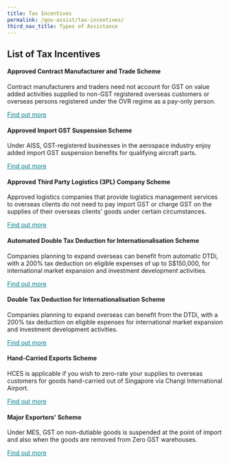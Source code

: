 ```yaml
---
title: Tax Incentives
permalink: /gov-assist/tax-incentives/
third_nav_title: Types of Assistance
---
```


## List of Tax Incentives

#### Approved Contract Manufacturer and Trade Scheme

Contract manufacturers and traders need not account for GST on value added activities supplied to non-GST registered overseas customers or overseas persons registered under the OVR regime as a pay-only person. 

<a href="https://www.iras.gov.sg/irashome/Schemes/GST/Approved-Contract-Manufacturer-and-Trader--ACMT--Scheme/" target="_blank" style="color:#037e8a">Find out more</a>

#### Approved Import GST Suspension Scheme

Under AISS, GST-registered businesses in the aerospace industry enjoy added import GST suspension benefits for qualifying aircraft parts.

<a href="https://www.iras.gov.sg/irashome/Schemes/GST/Approved-Import-GST-Suspension-Scheme--AISS-/" target="_blank" style="color:#037e8a">Find out more</a>

#### Approved Third Party Logistics (3PL) Company Scheme

Approved logistics companies that provide logistics management services to overseas clients do not need to pay import GST or charge GST on the supplies of their overseas clients' goods under certain circumstances. 

<a href="https://www.iras.gov.sg/IRASHome/Schemes/GST/Approved-Third-Party-Logistics--3PL--Company-Scheme/" target="_blank" style="color:#037e8a">Find out more</a>

#### Automated Double Tax Deduction for Internationalisation Scheme

Companies planning to expand overseas can benefit from automatic DTDi, with a 200% tax deduction on eligible expenses of up to S$150,000, for international market expansion and investment development activities. 

<a href="https://www.iras.gov.sg/irashome/Schemes/Businesses/Double-Tax-Deduction-for-Internationalisation-Scheme/" target="_blank" style="color:#037e8a">Find out more</a>

#### Double Tax Deduction for Internationalisation Scheme

Companies planning to expand overseas can benefit from the DTDi, with a 200% tax deduction on eligible expenses for international market expansion and investment development activities.

<a href="https://www.enterprisesg.gov.sg/financial-assistance/tax-incentives/tax-incentives/double-tax-deduction-for-internationalisation" target="_blank" style="color:#037e8a">Find out more</a>

#### Hand-Carried Exports Scheme 

HCES is applicable if you wish to zero-rate your supplies to overseas customers for goods hand-carried out of Singapore via Changi International Airport. 

<a href="https://www.iras.gov.sg/IRASHome/Schemes/GST/Hand-Carried-Exports-Scheme--HCES-/" target="_blank" style="color:#037e8a">Find out more</a>

#### Major Exporters' Scheme

Under MES, GST on non-dutiable goods is suspended at the point of import and also when the goods are removed from Zero GST warehouses.

<a href="https://www.iras.gov.sg/irashome/Schemes/GST/Major-Exporter-Scheme--MES-/" target="_blank" style="color:#037e8a">Find out more</a>
